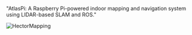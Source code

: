"AtlasPi: A Raspberry Pi-powered indoor mapping and navigation system using LIDAR-based SLAM and ROS."

![HectorMapping](https://github.com/user-attachments/assets/3ea34650-82dd-4a43-b8ca-8f2d51d5b0f0)

